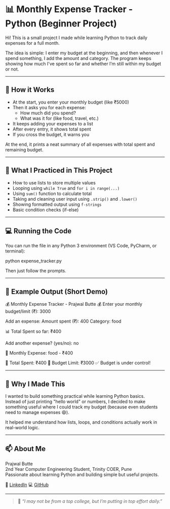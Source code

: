 # 📊 Monthly Expense Tracker - Python (Beginner Project)

Hi! This is a small project I made while learning Python to track daily expenses for a full month.

The idea is simple: I enter my budget at the beginning, and then whenever I spend something, I add the amount and category. The program keeps showing how much I've spent so far and whether I’m still within my budget or not.

---

## 🔧 How it Works

- At the start, you enter your monthly budget (like ₹5000)
- Then it asks you for each expense:
  - How much did you spend?
  - What was it for (like food, travel, etc.)
- It keeps adding your expenses to a list
- After every entry, it shows total spent
- If you cross the budget, it warns you

At the end, it prints a neat summary of all expenses with total spent and remaining budget.

---

## 🧠 What I Practiced in This Project

- How to use lists to store multiple values
- Looping using `while True` and `for i in range(...)`
- Using `sum()` function to calculate total
- Taking and cleaning user input using `.strip()` and `.lower()`
- Showing formatted output using `f-strings`
- Basic condition checks (if-else)

---

## 💻 Running the Code

You can run the file in any Python 3 environment (VS Code, PyCharm, or terminal):

python expense_tracker.py

Then just follow the prompts.

---

## 📌 Example Output (Short Demo)

💰 Monthly Expense Tracker - Prajwal Butte 💰
Enter your monthly budget/limit (₹): 3000

Add an expense:
Amount spent (₹): 400
Category: food

📊 Total Spent so far: ₹400

Add another expense? (yes/no): no

🧾 Monthly Expense:
food - ₹400

💸 Total Spent: ₹400
💼 Budget Limit: ₹3000
✅ Budget is under control!

---

## 🔎 Why I Made This

I wanted to build something practical while learning Python basics.  
Instead of just printing "hello world" or numbers, I decided to make something useful where I could track my budget (because even students need to manage expenses 😄).

It helped me understand how lists, loops, and conditions actually work in real-world logic.

---

## 📫 About Me

Prajwal Butte  
2nd Year Computer Engineering Student, Trinity COER, Pune  
Passionate about learning Python and building simple but useful projects.


🔗 [LinkedIn](https://www.linkedin.com/in/prajwal-butte-441485330)
💻 [GitHub](https://github.com/prajwalbutte)

---

> 📌 *“I may not be from a top college, but I’m putting in top effort daily.”*